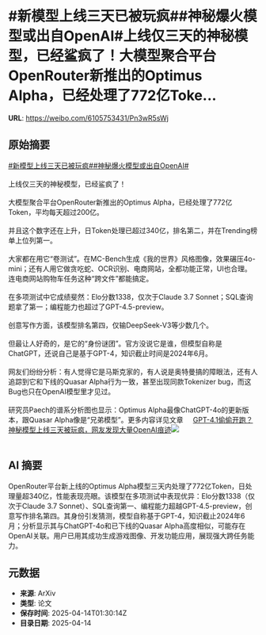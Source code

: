 # #新模型上线三天已被玩疯##神秘爆火模型或出自OpenAI#上线仅三天的神秘模型，已经鲨疯了！大模型聚合平台OpenRouter新推出的Optimus Alpha，已经处理了772亿Toke...

**URL**: https://weibo.com/6105753431/Pn3wR5sWj

## 原始摘要

<a href="https://m.weibo.cn/search?containerid=231522type%3D1%26t%3D10%26q%3D%23%E6%96%B0%E6%A8%A1%E5%9E%8B%E4%B8%8A%E7%BA%BF%E4%B8%89%E5%A4%A9%E5%B7%B2%E8%A2%AB%E7%8E%A9%E7%96%AF%23&amp;extparam=%23%E6%96%B0%E6%A8%A1%E5%9E%8B%E4%B8%8A%E7%BA%BF%E4%B8%89%E5%A4%A9%E5%B7%B2%E8%A2%AB%E7%8E%A9%E7%96%AF%23" data-hide=""><span class="surl-text">#新模型上线三天已被玩疯#</span></a><a href="https://m.weibo.cn/search?containerid=231522type%3D1%26t%3D10%26q%3D%23%E7%A5%9E%E7%A7%98%E7%88%86%E7%81%AB%E6%A8%A1%E5%9E%8B%E6%88%96%E5%87%BA%E8%87%AAOpenAI%23&amp;extparam=%23%E7%A5%9E%E7%A7%98%E7%88%86%E7%81%AB%E6%A8%A1%E5%9E%8B%E6%88%96%E5%87%BA%E8%87%AAOpenAI%23" data-hide=""><span class="surl-text">#神秘爆火模型或出自OpenAI#</span></a><br><br>上线仅三天的神秘模型，已经鲨疯了！<br><br>大模型聚合平台OpenRouter新推出的Optimus Alpha，已经处理了772亿Token，平均每天超过200亿。<br><br>并且这个数字还在上升，日Token处理已超过340亿，排名第二，并在Trending榜单上位列第一。<br><br>大家都在用它“卷测试”。在MC-Bench生成《我的世界》风格图像，效果碾压4o-mini；还有人用它做贪吃蛇、OCR识别、电商网站，全都功能正常，UI也合理。连电商网站购物车任务这种“跨文件”都能搞定。<br><br>在多项测试中它成绩斐然：Elo分数1338，仅次于Claude 3.7 Sonnet；SQL查询题拿了第一；编程能力也超过了GPT-4.5-preview。<br><br>创意写作方面，该模型排名第四，仅输DeepSeek-V3等少数几个。<br><br>但最让人好奇的，是它的“身份谜团”。官方没说它是谁，但模型自称是ChatGPT，还说自己是基于GPT-4，知识截止时间是2024年6月。<br><br>网友们纷纷分析：有人觉得它是马斯克家的，有人说是奥特曼搞的障眼法，还有人追踪到它和下线的Quasar Alpha行为一致，甚至出现同款Tokenizer bug，而这Bug也只在OpenAI模型里才见过。<br><br>研究员Paech的谱系分析图也显示：Optimus Alpha最像ChatGPT-4o的更新版本，跟Quasar Alpha像是“兄弟模型”。更多内容详见文章 <a href="https://weibo.com/ttarticle/p/show?id=2309405154951134314516" data-hide=""><span class="url-icon"><img style="width: 1rem;height: 1rem" src="https://h5.sinaimg.cn/upload/2015/09/25/3/timeline_card_small_article_default.png" referrerpolicy="no-referrer"></span><span class="surl-text">GPT-4.1偷偷开跑？神秘模型上线三天被玩疯，网友发现大量OpenAI痕迹</span></a><img style="" src="https://tvax1.sinaimg.cn/large/006Fd7o3ly1i0f32gpa8hj30d107c74i.jpg" referrerpolicy="no-referrer"><br><br>

## AI 摘要

OpenRouter平台新上线的Optimus Alpha模型三天内处理了772亿Token，日处理量超340亿，性能表现亮眼。该模型在多项测试中表现优异：Elo分数1338（仅次于Claude 3.7 Sonnet）、SQL查询第一、编程能力超越GPT-4.5-preview，创意写作排名第四。其身份引发猜测，模型自称基于GPT-4，知识截止2024年6月；分析显示其与ChatGPT-4o和已下线的Quasar Alpha高度相似，可能存在OpenAI关联。用户已用其成功生成游戏图像、开发功能应用，展现强大跨任务能力。

## 元数据

- **来源**: ArXiv
- **类型**: 论文
- **保存时间**: 2025-04-14T01:30:14Z
- **目录日期**: 2025-04-14
